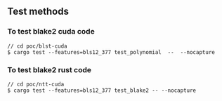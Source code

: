 ## Test methods
### To test blake2 cuda code

```
// cd poc/blst-cuda
$ cargo test --features=bls12_377 test_polynomial  --  --nocapture

```

### To test blake2 rust code

```
// cd poc/ntt-cuda
$ cargo test --features=bls12_377 test_blake2 -- --nocapture

```
